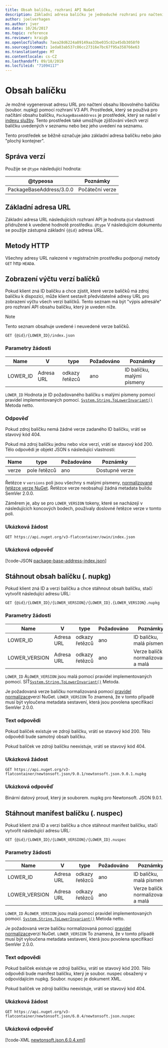 ```yaml
---
title: Obsah balíčku, rozhraní API NuGet
description: Základní adresa balíčku je jednoduché rozhraní pro načtení samotného balíčku.
author: joelverhagen
ms.author: jver
ms.date: 10/26/2017
ms.topic: reference
ms.reviewer: kraigb
ms.openlocfilehash: 7aea28d6224a89149aa33be035c82a45db3058f0
ms.sourcegitcommit: 1eda83ab537c86cc27316e7bc67f95a358766e63
ms.translationtype: MT
ms.contentlocale: cs-CZ
ms.lasthandoff: 09/18/2019
ms.locfileid: "71094117"
---
```

# <a name="package-content"></a>Obsah balíčku

Je možné vygenerovat adresu URL pro načtení obsahu libovolného balíčku (soubor. nupkg) pomocí rozhraní V3 API. Prostředek, který se používá pro načítání obsahu balíčku, `PackageBaseAddress` je prostředek, který se našel v [indexu služby](service-index.md). Tento prostředek také umožňuje zjišťování všech verzí balíčku uvedených v seznamu nebo bez jeho uvedení na seznamu.

Tento prostředek se běžně označuje jako základní adresa balíčku nebo jako "plochý kontejner".

## <a name="versioning"></a>Správa verzí

Použije se `@type` následující hodnota:

@typeosa              | Poznámky
------------------------ | -----
PackageBaseAddress/3.0.0 | Počáteční verze

## <a name="base-url"></a>Základní adresa URL

Základní adresa URL následujících rozhraní API je hodnota `@id` vlastnosti přidružené k uvedené hodnotě prostředku. `@type` V následujícím dokumentu se použije zástupná základní `{@id}` adresa URL.

## <a name="http-methods"></a>Metody HTTP

Všechny adresy URL nalezené v registračním prostředku podporují metody `GET` http `HEAD`a.

## <a name="enumerate-package-versions"></a>Zobrazení výčtu verzí balíčků

Pokud klient zná ID balíčku a chce zjistit, které verze balíčků má zdroj balíčku k dispozici, může klient sestavit předvídatelné adresy URL pro zobrazení výčtu všech verzí balíčků. Tento seznam má být "výpis adresáře" pro rozhraní API obsahu balíčku, který je uveden níže.

> [!Note]
> Tento seznam obsahuje uvedené i neuvedené verze balíčků.

    GET {@id}/{LOWER_ID}/index.json

### <a name="request-parameters"></a>Parametry žádosti

Name     | V     | type    | Požadováno | Poznámky
-------- | ------ | ------- | -------- | -----
LOWER_ID | Adresa URL    | odkazy řetězců  | ano      | ID balíčku, malými písmeny

`LOWER_ID` Hodnota je ID požadovaného balíčku s malými písmeny pomocí pravidel implementovaných pomocí. [`System.String.ToLowerInvariant()`](/dotnet/api/system.string.tolowerinvariant?view=netstandard-2.0#System_String_ToLowerInvariant) Metoda netto.

### <a name="response"></a>Odpověď

Pokud zdroj balíčku nemá žádné verze zadaného ID balíčku, vrátí se stavový kód 404.

Pokud má zdroj balíčku jednu nebo více verzí, vrátí se stavový kód 200. Tělo odpovědi je objekt JSON s následující vlastností:

Name     | type             | Požadováno | Poznámky
-------- | ---------------- | -------- | -----
verze | pole řetězců | ano      | Dostupné verze

Řetězce v `versions` poli jsou všechny s malými písmeny, [normalizované řetězce verze NuGet](../concepts/package-versioning.md#normalized-version-numbers). Řetězce verze neobsahují žádná metadata buildu SemVer 2.0.0.

Záměrem je, aby se pro `LOWER_VERSION` tokeny, které se nacházejí v následujících koncových bodech, používaly doslovné řetězce verze v tomto poli.

### <a name="sample-request"></a>Ukázková žádost

    GET https://api.nuget.org/v3-flatcontainer/owin/index.json

### <a name="sample-response"></a>Ukázková odpověď

[!code-JSON [package-base-address-index.json](./_data/package-base-address-index.json)]

## <a name="download-package-content-nupkg"></a>Stáhnout obsah balíčku (. nupkg)

Pokud klient zná ID a verzi balíčku a chce stáhnout obsah balíčku, stačí vytvořit následující adresu URL:

    GET {@id}/{LOWER_ID}/{LOWER_VERSION}/{LOWER_ID}.{LOWER_VERSION}.nupkg

### <a name="request-parameters"></a>Parametry žádosti

Name          | V     | type   | Požadováno | Poznámky
------------- | ------ | ------ | -------- | -----
LOWER_ID      | Adresa URL    | odkazy řetězců | ano      | ID balíčku, malá písmena
LOWER_VERSION | Adresa URL    | odkazy řetězců | ano      | Verze balíčku, normalizovaná a malá

`LOWER_ID` A`LOWER_VERSION` jsou malá pomocí pravidel implementovaných pomocí. SÍŤ[`System.String.ToLowerInvariant()`](/dotnet/api/system.string.tolowerinvariant?view=netstandard-2.0#System_String_ToLowerInvariant)
Metoda.

Je požadovaná verze balíčku normalizovaná pomocí [pravidel normalizace](../concepts/package-versioning.md#normalized-version-numbers)verzí NuGet. `LOWER_VERSION` To znamená, že v tomto případě musí být vyloučena metadata sestavení, která jsou povolena specifikací SemVer 2.0.0.

### <a name="response-body"></a>Text odpovědi

Pokud balíček existuje ve zdroji balíčku, vrátí se stavový kód 200. Tělo odpovědi bude samotný obsah balíčku.

Pokud balíček ve zdroji balíčku neexistuje, vrátí se stavový kód 404.

### <a name="sample-request"></a>Ukázková žádost

    GET https://api.nuget.org/v3-flatcontainer/newtonsoft.json/9.0.1/newtonsoft.json.9.0.1.nupkg

### <a name="sample-response"></a>Ukázková odpověď

Binární datový proud, který je souborem. nupkg pro Newtonsoft. JSON 9.0.1.

## <a name="download-package-manifest-nuspec"></a>Stáhnout manifest balíčku (. nuspec)

Pokud klient zná ID a verzi balíčku a chce stáhnout manifest balíčku, stačí vytvořit následující adresu URL:

    GET {@id}/{LOWER_ID}/{LOWER_VERSION}/{LOWER_ID}.nuspec

### <a name="request-parameters"></a>Parametry žádosti

Name          | V     | type   | Požadováno | Poznámky
------------- | ------ | ------ | -------- | -----
LOWER_ID      | Adresa URL    | odkazy řetězců | ano      | ID balíčku, malá písmena
LOWER_VERSION | Adresa URL    | odkazy řetězců | ano      | Verze balíčku, normalizovaná a malá

`LOWER_ID` A`LOWER_VERSION` jsou malá pomocí pravidel implementovaných pomocí. [`System.String.ToLowerInvariant()`](/dotnet/api/system.string.tolowerinvariant?view=netstandard-2.0#System_String_ToLowerInvariant) Metoda netto.

Je požadovaná verze balíčku normalizovaná pomocí [pravidel normalizace](../concepts/package-versioning.md#normalized-version-numbers)verzí NuGet. `LOWER_VERSION` To znamená, že v tomto případě musí být vyloučena metadata sestavení, která jsou povolena specifikací SemVer 2.0.0.

### <a name="response-body"></a>Text odpovědi

Pokud balíček existuje ve zdroji balíčku, vrátí se stavový kód 200. Tělo odpovědi bude manifest balíčku, který je soubor. nuspec obsažený v odpovídajícím nupkg. Soubor. nuspec je dokument XML.

Pokud balíček ve zdroji balíčku neexistuje, vrátí se stavový kód 404.

### <a name="sample-request"></a>Ukázková žádost

    GET https://api.nuget.org/v3-flatcontainer/newtonsoft.json/6.0.4/newtonsoft.json.nuspec

### <a name="sample-response"></a>Ukázková odpověď

[!code-XML [newtonsoft.json.6.0.4.xml](./_data/newtonsoft.json.6.0.4.xml)]
